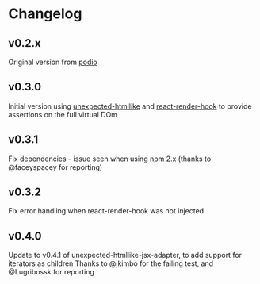 # Changelog

## v0.2.x

Original version from [podio](https://github.com/podio)

## v0.3.0

Initial version using [unexpected-htmllike](https://github.com/bruderstein/unexpected-htmllike) and 
[react-render-hook](https://github.com/bruderstein/react-render-hook) to provide assertions on the 
full virtual DOm

## v0.3.1

Fix dependencies - issue seen when using npm 2.x (thanks to @faceyspacey for reporting)

## v0.3.2

Fix error handling when react-render-hook was not injected

## v0.4.0

Update to v0.4.1 of unexpected-htmllike-jsx-adapter, to add support for iterators as children
Thanks to @jkimbo for the failing test, and @Lugribossk for reporting
